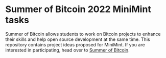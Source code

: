 # Summer of Bitcoin 2022 MiniMint tasks

Summer of Bitcoin allows students to work on Bitcoin projects to enhance their skills and help open source development at the same time. This repository contains project ideas proposed for MiniMint. If you are interested in participating, head over to [Summer of Bitcoin](https://www.summerofbitcoin.org/).